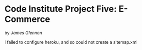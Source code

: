 # Code Institute Project Five: E-Commerce

by _James Glennon_

I failed to configure heroku, and so could not create a sitemap.xml

